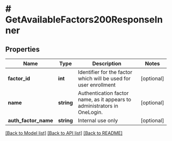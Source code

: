 # # GetAvailableFactors200ResponseInner

## Properties

Name | Type | Description | Notes
------------ | ------------- | ------------- | -------------
**factor_id** | **int** | Identifier for the factor which will be used for user enrollment | [optional]
**name** | **string** | Authentication factor name, as it appears to administrators in OneLogin. | [optional]
**auth_factor_name** | **string** | Internal use only | [optional]

[[Back to Model list]](../../README.md#models) [[Back to API list]](../../README.md#endpoints) [[Back to README]](../../README.md)
